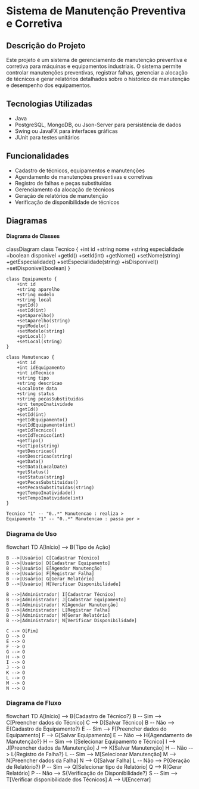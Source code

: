 # Sistema de Manutenção Preventiva e Corretiva

## Descrição do Projeto

Este projeto é um sistema de gerenciamento de manutenção preventiva e corretiva para máquinas e equipamentos industriais. O sistema permite controlar manutenções preventivas, registrar falhas, gerenciar a alocação de técnicos e gerar relatórios detalhados sobre o histórico de manutenção e desempenho dos equipamentos.

## Tecnologias Utilizadas

- Java
- PostgreSQL, MongoDB, ou Json-Server para persistência de dados
- Swing ou JavaFX para interfaces gráficas
- JUnit para testes unitários

## Funcionalidades

- Cadastro de técnicos, equipamentos e manutenções
- Agendamento de manutenções preventivas e corretivas
- Registro de falhas e peças substituídas
- Gerenciamento da alocação de técnicos
- Geração de relatórios de manutenção
- Verificação de disponibilidade de técnicos

## Diagramas

#### Diagrama de Classes

classDiagram
    class Tecnico {
        +int id
        +string nome
        +string especialidade
        +boolean disponivel
        +getId()
        +setId(int)
        +getNome()
        +setNome(string)
        +getEspecialidade()
        +setEspecialidade(string)
        +isDisponivel()
        +setDisponivel(boolean)
    }

    class Equipamento {
        +int id
        +string aparelho
        +string modelo
        +string local
        +getId()
        +setId(int)
        +getAparelho()
        +setAparelho(string)
        +getModelo()
        +setModelo(string)
        +getLocal()
        +setLocal(string)
    }

    class Manutencao {
        +int id
        +int idEquipamento
        +int idTecnico
        +string tipo
        +string descricao
        +LocalDate data
        +string status
        +string pecasSubstituidas
        +int tempoInatividade
        +getId()
        +setId(int)
        +getIdEquipamento()
        +setIdEquipamento(int)
        +getIdTecnico()
        +setIdTecnico(int)
        +getTipo()
        +setTipo(string)
        +getDescricao()
        +setDescricao(string)
        +getData()
        +setData(LocalDate)
        +getStatus()
        +setStatus(string)
        +getPecasSubstituidas()
        +setPecasSubstituidas(string)
        +getTempoInatividade()
        +setTempoInatividade(int)
    }

    Tecnico "1" -- "0..*" Manutencao : realiza >
    Equipamento "1" -- "0..*" Manutencao : passa por >

### Diagrama de Uso

flowchart TD
    A[Início] --> B{Tipo de Ação}

    B -->|Usuário| C[Cadastrar Técnico]
    B -->|Usuário| D[Cadastrar Equipamento]
    B -->|Usuário| E[Agendar Manutenção]
    B -->|Usuário| F[Registrar Falha]
    B -->|Usuário| G[Gerar Relatório]
    B -->|Usuário| H[Verificar Disponibilidade]

    B -->|Administrador| I[Cadastrar Técnico]
    B -->|Administrador| J[Cadastrar Equipamento]
    B -->|Administrador| K[Agendar Manutenção]
    B -->|Administrador| L[Registrar Falha]
    B -->|Administrador| M[Gerar Relatório]
    B -->|Administrador| N[Verificar Disponibilidade]

    C --> O[Fim]
    D --> O
    E --> O
    F --> O
    G --> O
    H --> O
    I --> O
    J --> O
    K --> O
    L --> O
    M --> O
    N --> O

### Diagrama de Fluxo

flowchart TD
    A[Início] --> B{Cadastro de Técnico?}
    B -- Sim --> C[Preencher dados do Técnico]
    C --> D[Salvar Técnico]
    B -- Não --> E{Cadastro de Equipamento?}
    E -- Sim --> F[Preencher dados do Equipamento]
    F --> G[Salvar Equipamento]
    E -- Não --> H{Agendamento de Manutenção?}
    H -- Sim --> I[Selecionar Equipamento e Técnico]
    I --> J[Preencher dados da Manutenção]
    J --> K[Salvar Manutenção]
    H -- Não --> L{Registro de Falha?}
    L -- Sim --> M[Selecionar Manutenção]
    M --> N[Preencher dados da Falha]
    N --> O[Salvar Falha]
    L -- Não --> P{Geração de Relatório?}
    P -- Sim --> Q[Selecionar tipo de Relatório]
    Q --> R[Gerar Relatório]
    P -- Não --> S{Verificação de Disponibilidade?}
    S -- Sim --> T[Verificar disponibilidade dos Técnicos]
    A --> U[Encerrar]

